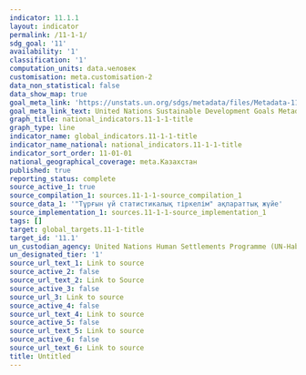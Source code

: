 ```yaml
---
indicator: 11.1.1
layout: indicator
permalink: /11-1-1/
sdg_goal: '11'
availability: '1'
classification: '1'
computation_units: data.человек
customisation: meta.customisation-2
data_non_statistical: false
data_show_map: true
goal_meta_link: 'https://unstats.un.org/sdgs/metadata/files/Metadata-11-01-01.pdf'
goal_meta_link_text: United Nations Sustainable Development Goals Metadata (PDF 93.1 KB)
graph_title: national_indicators.11-1-1-title
graph_type: line
indicator_name: global_indicators.11-1-1-title
indicator_name_national: national_indicators.11-1-1-title
indicator_sort_order: 11-01-01
national_geographical_coverage: meta.Казахстан
published: true
reporting_status: complete
source_active_1: true
source_compilation_1: sources.11-1-1-source_compilation_1
source_data_1: '"Тұрғын үй статистикалық тіркелім" ақпараттық жүйе'
source_implementation_1: sources.11-1-1-source_implementation_1
tags: []
target: global_targets.11-1-title
target_id: '11.1'
un_custodian_agency: United Nations Human Settlements Programme (UN-Habitat)
un_designated_tier: '1'
source_url_text_1: Link to source
source_active_2: false
source_url_text_2: Link to Source
source_active_3: false
source_url_3: Link to source
source_active_4: false
source_url_text_4: Link to source
source_active_5: false
source_url_text_5: Link to source
source_active_6: false
source_url_text_6: Link to source
title: Untitled
---
```


